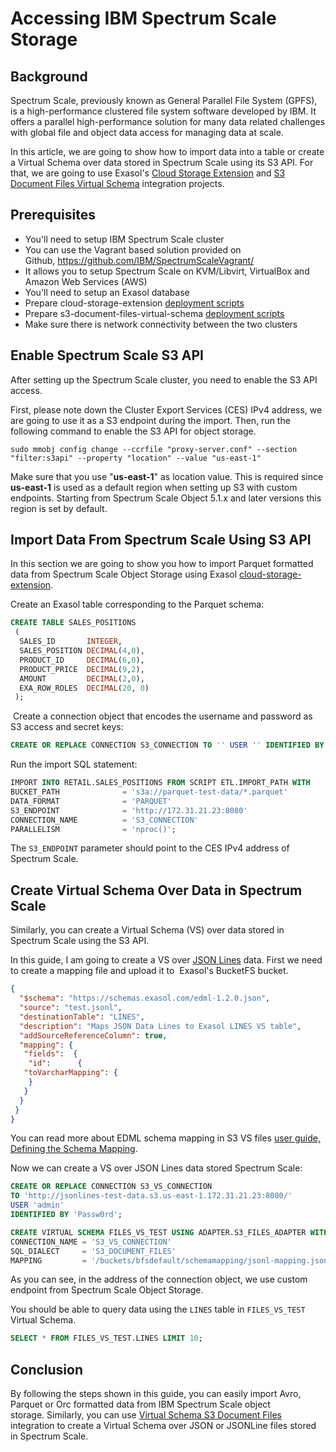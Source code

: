 # Accessing IBM Spectrum Scale Storage 
## Background

Spectrum Scale, previously known as General Parallel File System (GPFS), is a high-performance clustered file system software developed by IBM. It offers a parallel high-performance solution for many data related challenges with global file and object data access for managing data at scale.

In this article, we are going to show how to import data into a table or create a Virtual Schema over data stored in Spectrum Scale using its S3 API. For that, we are going to use Exasol's [Cloud Storage Extension](https://github.com/exasol/cloud-storage-extension) and [S3 Document Files Virtual Schema](https://github.com/exasol/s3-document-files-virtual-schema) integration projects.

## Prerequisites

* You'll need to setup IBM Spectrum Scale cluster
* You can use the Vagrant based solution provided on Github, <https://github.com/IBM/SpectrumScaleVagrant/>
* It allows you to setup Spectrum Scale on KVM/Libvirt, VirtualBox and Amazon Web Services (AWS)
* You'll need to setup an Exasol database
* Prepare cloud-storage-extension [deployment scripts](https://github.com/exasol/cloud-storage-extension/blob/main/doc/user_guide/user_guide.md#deployment)
* Prepare s3-document-files-virtual-schema [deployment scripts](https://github.com/exasol/s3-document-files-virtual-schema/blob/main/doc/user_guide/user_guide.md#installation)
* Make sure there is network connectivity between the two clusters

## Enable Spectrum Scale S3 API

After setting up the Spectrum Scale cluster, you need to enable the S3 API access.

First, please note down the Cluster Export Services (CES) IPv4 address, we are going to use it as a S3 endpoint during the import. Then, run the following command to enable the S3 API for object storage.

`sudo mmobj config change --ccrfile "proxy-server.conf" --section "filter:s3api" --property "location" --value "us-east-1"`

Make sure that you use "**us-east-1**" as location value. This is required since **us-east-1** is used as a default region when setting up S3 with custom endpoints. Starting from Spectrum Scale Object 5.1.x and later versions this region is set by default.

## Import Data From Spectrum Scale Using S3 API

In this section we are going to show you how to import Parquet formatted data from Spectrum Scale Object Storage using Exasol [cloud-storage-extension](https://github.com/exasol/cloud-storage-extension).

Create an Exasol table corresponding to the Parquet schema:


```sql
CREATE TABLE SALES_POSITIONS 
 (   
  SALES_ID       INTEGER,   
  SALES_POSITION DECIMAL(4,0),   
  PRODUCT_ID     DECIMAL(6,0),   
  PRODUCT_PRICE  DECIMAL(9,2),   
  AMOUNT         DECIMAL(2,0),   
  EXA_ROW_ROLES  DECIMAL(20, 0) 
 );
```
 Create a connection object that encodes the username and password as S3 access and secret keys:


```sql
CREATE OR REPLACE CONNECTION S3_CONNECTION TO '' USER '' IDENTIFIED BY 'S3_ACCESS_KEY=testuser;S3_SECRET_KEY=zPassw0rd1';
```
Run the import SQL statement:


```sql
IMPORT INTO RETAIL.SALES_POSITIONS FROM SCRIPT ETL.IMPORT_PATH WITH   
BUCKET_PATH              = 's3a://parquet-test-data/*.parquet'   
DATA_FORMAT              = 'PARQUET'   
S3_ENDPOINT              = 'http://172.31.21.23:8080'   
CONNECTION_NAME          = 'S3_CONNECTION'   
PARALLELISM              = 'nproc()';
```
The `S3_ENDPOINT` parameter should point to the CES IPv4 address of Spectrum Scale.

## Create Virtual Schema Over Data in Spectrum Scale

Similarly, you can create a Virtual Schema (VS) over data stored in Spectrum Scale using the S3 API.

In this guide, I am going to create a VS over [JSON Lines](https://jsonlines.org) data. First we need to create a mapping file and upload it to  Exasol's BucketFS bucket.


```json
{   
  "$schema": "https://schemas.exasol.com/edml-1.2.0.json",   
  "source": "test.jsonl",   
  "destinationTable": "LINES",   
  "description": "Maps JSON Data Lines to Exasol LINES VS table",   
  "addSourceReferenceColumn": true,   
  "mapping": {     
   "fields":  {       
    "id":      {         
   "toVarcharMapping": {         
    }       
   }     
  }   
 } 
}
```
You can read more about EDML schema mapping in S3 VS files [user guide, Defining the Schema Mapping](https://github.com/exasol/s3-document-files-virtual-schema/blob/main/doc/user_guide/user_guide.md#defining-the-schema-mapping).

Now we can create a VS over JSON Lines data stored Spectrum Scale:


```sql
CREATE OR REPLACE CONNECTION S3_VS_CONNECTION    
TO 'http://jsonlines-test-data.s3.us-east-1.172.31.21.23:8080/'    
USER 'admin'    
IDENTIFIED BY 'Passw0rd';  

CREATE VIRTUAL SCHEMA FILES_VS_TEST USING ADAPTER.S3_FILES_ADAPTER WITH     
CONNECTION_NAME = 'S3_VS_CONNECTION'     
SQL_DIALECT     = 'S3_DOCUMENT_FILES'     
MAPPING         = '/buckets/bfsdefault/schemamapping/jsonl-mapping.json';
```
As you can see, in the address of the connection object, we use custom endpoint from Spectrum Scale Object Storage.

You should be able to query data using the `LINES` table in `FILES_VS_TEST` Virtual Schema.


```sql
SELECT * FROM FILES_VS_TEST.LINES LIMIT 10;
```
## Conclusion

By following the steps shown in this guide, you can easily import Avro, Parquet or Orc formatted data from IBM Spectrum Scale object storage. Similarly, you can use [Virtual Schema S3 Document Files](https://github.com/exasol/s3-document-files-virtual-schema) integration to create a Virtual Schema over JSON or JSONLine files stored in Spectrum Scale.

